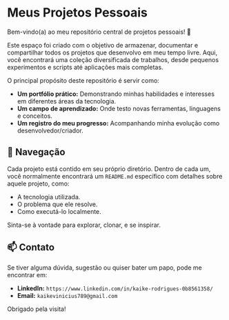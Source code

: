 # Meus Projetos Pessoais

Bem-vindo(a) ao meu repositório central de projetos pessoais! 👋

Este espaço foi criado com o objetivo de armazenar, documentar e compartilhar todos os projetos que desenvolvo em meu tempo livre. Aqui, você encontrará uma coleção diversificada de trabalhos, desde pequenos experimentos e scripts até aplicações mais completas.

O principal propósito deste repositório é servir como:

* **Um portfólio prático:** Demonstrando minhas habilidades e interesses em diferentes áreas da tecnologia.
* **Um campo de aprendizado:** Onde testo novas ferramentas, linguagens e conceitos.
* **Um registro do meu progresso:** Acompanhando minha evolução como desenvolvedor/criador.

## 🚀 Navegação

Cada projeto está contido em seu próprio diretório. Dentro de cada um, você normalmente encontrará um `README.md` específico com detalhes sobre aquele projeto, como:

* A tecnologia utilizada.
* O problema que ele resolve.
* Como executá-lo localmente.

Sinta-se à vontade para explorar, clonar, e se inspirar.

## 📫 Contato

Se tiver alguma dúvida, sugestão ou quiser bater um papo, pode me encontrar em:

* **LinkedIn:** `https://www.linkedin.com/in/kaike-rodrigues-0b8561358/`
* **Email:** `kaikevinicius789@gmail.com`



Obrigado pela visita!
